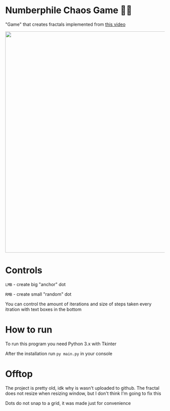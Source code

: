 # Numberphile Chaos Game 😶‍🌫️
"Game" that creates fractals implemented from [this video](https://youtu.be/kbKtFN71Lfs)

<img src=https://user-images.githubusercontent.com/67521698/218269929-b3901430-0e88-4c52-a721-516de0260175.png width=700>

# Controls
`LMB` - create big "anchor" dot

`RMB` - create small "random" dot

You can control the amount of iterations and size of steps taken every itration with text boxes in the bottom

# How to run 
To run this program you need Python 3.x with Tkinter

After the installation run `py main.py` in your console

# Offtop
The project is pretty old, idk why is wasn't uploaded to github. The fractal does not resize when resizing window, but I don't think I'm going to fix this

Dots do not snap to a grid, it was made just for convenience
